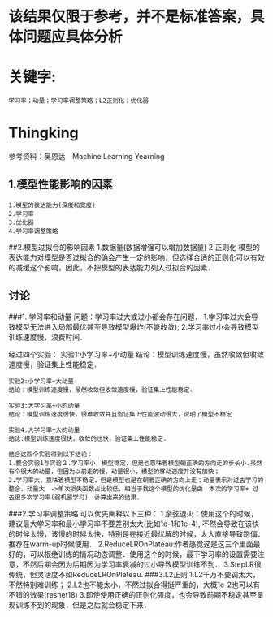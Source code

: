 # 该结果仅限于参考，并不是标准答案，具体问题应具体分析

# 关键字:
	学习率；动量；学习率调整策略；L2正则化；优化器
# Thingking
参考资料：吴恩达　Machine Learning Yearning

## 1.模型性能影响的因素
	1.模型的表达能力(深度和宽度)
	2.学习率
	3.优化器
	4.学习率调整策略
##2.模型过拟合的影响因素
	1.数据量(数据增强可以增加数据量)
	2.正则化
	模型的表达能力对模型是否过拟合的确会产生一定的影响，但选择合适的正则化可以有效的减缓这个影响，因此，不把模型的表达能力列入过拟合的因素．

## 讨论
###1. 学习率和动量
	问题：学习率过大或过小都会存在问题．
	1.学习率过大会导致模型无法进入局部最优甚至导致模型爆炸(不能收敛);
	2.学习率过小会导致模型训练速度慢，浪费时间．

经过四个实验：
	实验1:小学习率+小动量
	结论：模型训练速度慢，虽然收敛但收敛速度慢，验证集上性能稳定．
	
	实验2:小学习率+大动量
	结论：模型训练速度慢，虽然收敛但收敛速度慢，验证集上性能稳定．

	实验3:大学习率+小的动量
	结论：模型训练速度很快，很难收敛并且验证集上性能波动很大，说明了模型不稳定

	实验4:大学习率+大的动量
	结论:模型训练速度很快，收敛的也快，验证集上性能稳定.
	
	结合这四个实验得到以下结论：
	1.整合实验1与实验２.学习率小，模型稳定，但是也意味着模型朝正确的方向走的步长小.虽然有个很大的动量，但因为以前走的慢，动量很小，模型的移动速度并没有加快；
	2.学习率大，意味着模型不稳定，但是模型也是在朝着正确的方向上走；动量表示对过去学习的整合，动量大　->单次损失函数占比较低，相当于我这个模型的优化是由　本次的学习率+ 过去很多次学习率(弱机器学习)　计算出来的结果．

###2.学习率调整策略
	可以优先阐释以下三种：
	1.余弦退火：使用这个的时候，建议最大学习率和最小学习率不要差别太大(比如1e-1和1e-4), 不然会导致在该快的时候太慢，该慢的时候太快，特别是在接近最优解的时候，太大直接导致跑偏．推荐在warm-up时候使用．
	2.ReduceLROnPlateau:作者感觉这是这三个里面最好的，可以根绝训练的情况动态调整．使用这个的时候，最下学习率的设置需要注意，不然后期会因为后期因为学习率衰减的过小导致模型训练不到．
	3.StepLR很传统，但灵活度不如ReduceLROnPlateau.
###3.L2正则
	1.L2千万不要调太大，不然特别难训练；
	2.L2也不能太小，不然过拟合得挺严重的，大概1e-2也可以有不错的效果(resnet18)
	3.即使使用正确的正则化强度，也会导致前期不稳定甚至呈现训练不到的现象，但是之后就会稳定下来．

	





